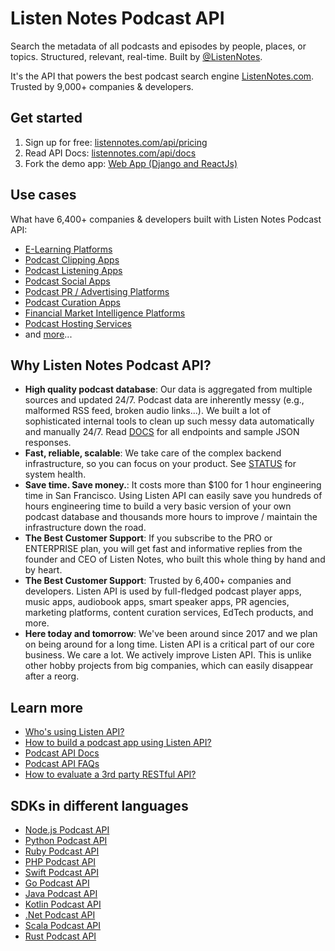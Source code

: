 # Listen Notes Podcast API

Search the metadata of all podcasts and episodes by people, places, or topics. Structured, relevant, real-time. Built by [@ListenNotes](https://github.com/ListenNotes).

It's the API that powers the best podcast search engine [ListenNotes.com](https://www.listennotes.com/). Trusted by 9,000+ companies & developers. 

## Get started

1. Sign up for free: [listennotes.com/api/pricing](https://www.listennotes.com/api/pricing/)
2. Read API Docs: [listennotes.com/api/docs](https://www.listennotes.com/api/docs/)
3. Fork the demo app: [Web App (Django and ReactJs)](https://github.com/ListenNotes/ListenApiDemo)    

## Use cases

What have 6,400+ companies & developers built with Listen Notes Podcast API:

- [E-Learning Platforms](https://www.listennotes.com/use-cases/elearning-platforms/)
- [Podcast Clipping Apps](https://www.listennotes.com/use-cases/podcast-clipping-apps/)
- [Podcast Listening Apps](https://www.listennotes.com/use-cases/podcast-listening-apps/)
- [Podcast Social Apps](https://www.listennotes.com/use-cases/podcast-social-apps/)
- [Podcast PR / Advertising Platforms](https://www.listennotes.com/use-cases/podcast-pr-advertising-platforms/)
- [Podcast Curation Apps](https://www.listennotes.com/use-cases/podcast-curation-apps/)
- [Financial Market Intelligence Platforms](https://www.listennotes.com/use-cases/financial-market-intelligence-platforms/)
- [Podcast Hosting Services](https://www.listennotes.com/use-cases/podcast-hosting-services/)
- and [more](https://www.listennotes.com/api/apps/)...
    

## Why Listen Notes Podcast API?

- **High quality podcast database**: Our data is aggregated from multiple sources and updated 24/7. Podcast data are inherently messy (e.g., malformed RSS feed, broken audio links...). We built a lot of sophisticated internal tools to clean up such messy data automatically and manually 24/7. Read [DOCS](https://www.listennotes.com/api/docs/) for all endpoints and sample JSON responses.
- **Fast, reliable, scalable**: We take care of the complex backend infrastructure, so you can focus on your product. See [STATUS](https://www.listennotesstatus.com/) for system health.
- **Save time. Save money.**: It costs more than $100 for 1 hour engineering time in San Francisco. Using Listen API can easily save you hundreds of hours engineering time to build a very basic version of your own podcast database and thousands more hours to improve / maintain the infrastructure down the road.
- **The Best Customer Support**: If you subscribe to the PRO or ENTERPRISE plan, you will get fast and informative replies from the founder and CEO of Listen Notes, who built this whole thing by hand and by heart.
- **The Best Customer Support**: Trusted by 6,400+ companies and developers. Listen API is used by full-fledged podcast player apps, music apps, audiobook apps, smart speaker apps, PR agencies, marketing platforms, content curation services, EdTech products, and more.
- **Here today and tomorrow**: We've been around since 2017 and we plan on being around for a long time. Listen API is a critical part of our core business. We care a lot. We actively improve Listen API. This is unlike other hobby projects from big companies, which can easily disappear after a reorg.
    

## Learn more

- [Who's using Listen API?](https://www.listennotes.com/api/apps/)
- [How to build a podcast app using Listen API?](https://www.listennotes.com/api/tutorials/)
- [Podcast API Docs](https://www.listennotes.com/api/docs/)
- [Podcast API FAQs](https://www.listennotes.com/api/faq/)
- [How to evaluate a 3rd party RESTful API?](https://www.listennotes.com/blog/how-to-evaluate-a-3rd-party-restful-api-47/)
    

## SDKs in different languages

- [Node.js Podcast API](https://github.com/ListenNotes/podcast-api-js)
- [Python Podcast API](https://github.com/ListenNotes/podcast-api-python)
- [Ruby Podcast API](https://github.com/ListenNotes/podcast-api-ruby)
- [PHP Podcast API](https://github.com/ListenNotes/podcast-api-php)
- [Swift Podcast API](https://github.com/ListenNotes/podcast-api-swift)
- [Go Podcast API](https://github.com/ListenNotes/podcast-api-go)
- [Java Podcast API](https://github.com/ListenNotes/podcast-api-java)
- [Kotlin Podcast API](https://github.com/ListenNotes/podcast-api-kotlin)
- [.Net Podcast API](https://github.com/ListenNotes/podcast-api-dotnet)
- [Scala Podcast API](https://github.com/ListenNotes/podcast-api-scala)
- [Rust Podcast API](https://github.com/ListenNotes/podcast-api-rust)
